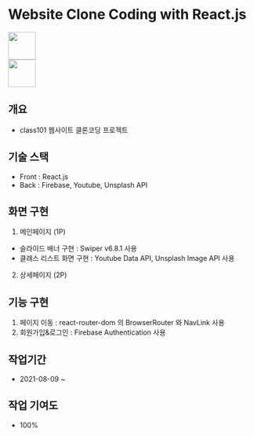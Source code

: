 # Website Clone Coding with React.js

<img src="https://user-images.githubusercontent.com/75922558/115599853-0184fc80-a317-11eb-91ef-0b72b8655f71.png" width="56" height="56">
<br/>
<img src="https://user-images.githubusercontent.com/75922558/112740394-936b4500-8fb7-11eb-82ca-20e66a53ad10.png" width="56" height="56">
<br/>

## 개요

- class101 웹사이트 클론코딩 프로젝트

## 기술 스택

- Front : React.js
- Back : Firebase, Youtube, Unsplash API

## 화면 구현

1. 메인페이지 (1P)

- 슬라이드 배너 구현 : Swiper v6.8.1 사용
- 클래스 리스트 화면 구현 : Youtube Data API, Unsplash Image API 사용

2. 상세페이지 (2P)

## 기능 구현

1. 페이지 이동 : react-router-dom 의 BrowserRouter 와 NavLink 사용
2. 회원가입&로그인 : Firebase Authentication 사용

## 작업기간

- 2021-08-09 ~

## 작업 기여도

- 100%
